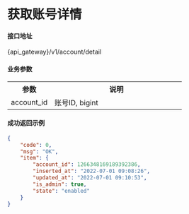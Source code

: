 # 获取账号详情

#### 接口地址

{api_gateway}/v1/account/detail

#### 业务参数
<table width="100%">
    <tr>
      <th width="25%">参数</th>
      <th>说明</th>
    </tr>
    <tr>
      <td>account_id</td>
      <td>账号ID, bigint</td>
    </tr>
</table>

#### 成功返回示例

```json
{
    "code": 0,
    "msg": "OK",
    "item": {
        "account_id": 1266348169189392386,
        "inserted_at": "2022-07-01 09:08:26",
        "updated_at": "2022-07-01 09:10:53",
        "is_admin": true,
        "state": "enabled"
    }
}
```
